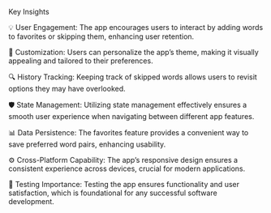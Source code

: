 Key Insights

💡 User Engagement: The app encourages users to interact by adding words to favorites or skipping them, enhancing user retention.

🎉 Customization: Users can personalize the app’s theme, making it visually appealing and tailored to their preferences.

🔍 History Tracking: Keeping track of skipped words allows users to revisit options they may have overlooked.

🛡️ State Management: Utilizing state management effectively ensures a smooth user experience when navigating between different app features.

📊 Data Persistence: The favorites feature provides a convenient way to save preferred word pairs, enhancing usability.

⚙️ Cross-Platform Capability: The app’s responsive design ensures a consistent experience across devices, crucial for modern applications.

🧪 Testing Importance: Testing the app ensures functionality and user satisfaction, which is foundational for any successful software development.
